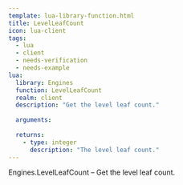 ```yaml
---
template: lua-library-function.html
title: LevelLeafCount
icon: lua-client
tags:
  - lua
  - client
  - needs-verification
  - needs-example
lua:
  library: Engines
  function: LevelLeafCount
  realm: client
  description: "Get the level leaf count."
  
  arguments:
  
  returns:
    - type: integer
      description: "The level leaf count."
---
```


<div class="lua__search__keywords">
Engines.LevelLeafCount &#x2013; Get the level leaf count.
</div>
